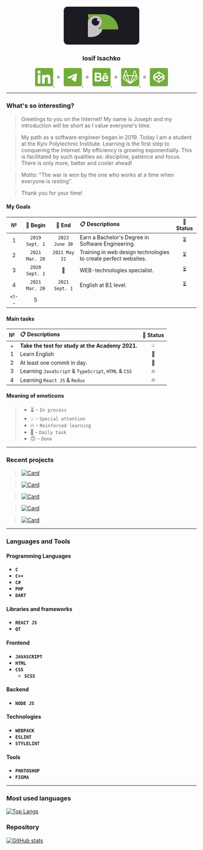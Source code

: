 <p align="center">
	<a href="https://github.com/luamoris">
		<img width="200" src="https://raw.githubusercontent.com/luamoris/luamoris/c22469486930599100e874425f560a1587611d35/assets/logo.svg" alt="Logo."/>
	</a>
</p>
<h3 align="center">Iosif Isachko</h3>
<p align="center">
	<a href="https://www.linkedin.com/in/iosif-isachko-2631061a7/">
		<img src="https://raw.githubusercontent.com/luamoris/luamoris/c22469486930599100e874425f560a1587611d35/assets/linkedin.svg" alt="Linkedin"/>
	</a>
	<img src="https://raw.githubusercontent.com/luamoris/luamoris/7ede4d5155803f6ce6971939f0c15c585a5c0a5a/assets/dot.svg" alt="Dot."/>
	<a href="https://t.me/I0S1F">
		<img src="https://raw.githubusercontent.com/luamoris/luamoris/c22469486930599100e874425f560a1587611d35/assets/telegram.svg" alt="Telegram"/>
	</a>
	<img src="https://raw.githubusercontent.com/luamoris/luamoris/7ede4d5155803f6ce6971939f0c15c585a5c0a5a/assets/dot.svg" alt="Dot."/>
	<a href="https://www.behance.net/yaiosifua2980">
		<img src="https://raw.githubusercontent.com/luamoris/luamoris/c22469486930599100e874425f560a1587611d35/assets/behance.svg" alt="Behance"/>
	</a>
	<img src="https://raw.githubusercontent.com/luamoris/luamoris/7ede4d5155803f6ce6971939f0c15c585a5c0a5a/assets/dot.svg" alt="Dot."/>
	<a href="https://gitlab.com/luamoris">
		<img src="https://raw.githubusercontent.com/luamoris/luamoris/c22469486930599100e874425f560a1587611d35/assets/gitlab.svg" alt="Behance"/>
	</a>
	<img src="https://raw.githubusercontent.com/luamoris/luamoris/7ede4d5155803f6ce6971939f0c15c585a5c0a5a/assets/dot.svg" alt="Dot."/>
	<a href="https://codepen.io/luamoris/pens/public">
		<img src="https://raw.githubusercontent.com/luamoris/luamoris/095da050a36a65fe4d1cf568da038d409b34babf/assets/codepen.svg" alt="Codepen"/>
	</a>
</p>

---

### What's so interesting?

> Greetings to you on the Internet!
> My name is Joseph and my introduction will be short as I value everyone's time.

> My path as a software engineer began in 2019.
> Today I am a student at the Kyiv Polytechnic Institute.
> Learning is the first step to conquering the internet.
> My efficiency is growing exponentially.
> This is facilitated by such qualities as: discipline, patience and focus.
> There is only more, better and cooler ahead!

> Motto: "The war is won by the one who works at a time when everyone is resting".

> Thank you for your time!

#### My Goals

| №   | &#128197; Begin          | &#128198; End      | &#128203; Descriptions     | &#128678; Status |
| :-: | :----------------------: | :----------------: | :------------------------- | :--------------: |
|1|`2019 Sept. 1`|`2023 June 30`|Earn a Bachelor's Degree in Software Engineering.|&#9203;|
|2|`2021 Mar. 20`|`2021 May 31`|Training in web design technologies to create perfect websites.|&#9203;|
|3|`2020 Sept. 1`|&#127773;|WEB-technologies specialist.|&#9203;|
|4|`2021 Mar. 20`|`2021 Sept. 1`|English at B1 level.|&#9203;|
<!-- |5||||| -->


#### Main tasks

| №   | &#128203; Descriptions     | &#128678; Status |
| :-: | :------------------------- | :--------------: |
|+|**Take the test for study at the Academy 2021.**|&#128161;|
|1|Learn English|&#129327;|
|2|At least one commit in day.|&#129327;|
|3|Learning `JavaScript` & `TypeScript`, `HTML` & `CSS`|&#128293;|
|4|Learning `React JS` & `Redux`|&#128293;|


#### Meaning of emoticons

> + &#9203; - `In process`
> + &#128161; - `Special attention`
> + &#128293; - `Reinforced learning`
> + &#129327; - `Daily task`
> + &#128579; - `Done`


---

### Recent projects

> [![Card][teachinder-info]][teachinder]

> [![Card][covid-game-info]][covid-game]

> [![Card][react-social-network-info]][react-social-network]

> [![Card][react-faq-card-info]][react-faq-card]

> [![Card][webpack-boilerplate-info]][webpack-boilerplate]


---

### Languages and Tools

#### Programming Languages
+ __`C`__
+ __`C++`__
+ __`C#`__
+ __`PHP`__
+ __`DART`__

#### Libraries and frameworks
+ __`REACT JS`__
+ __`QT`__

#### Frontend
* __`JAVASCRIPT`__
* __`HTML`__
* __`CSS`__
	* __`SCSS`__

#### Backend
+ __`NODE JS`__

#### Technologies
* __`WEBPACK`__
* __`ESLINT`__
* __`STYLELINT`__

#### Tools
+ __`PHOTOSHOP`__
+ __`FIGMA`__


---

### Most used languages
[![Top Langs][lan]][stats]

### Repository
[![GitHub stats][rep]][stats]



[stats]: https://github.com/luamoris



[teachinder-info]: https://github-readme-stats.vercel.app/api/pin/?username=luamoris&repo=teachinder&text_color=66A436&title_color=76B544&hide_border=true&bg_color=E0EDD7&icon_color=5F813F
[teachinder]: https://github.com/luamoris/teachinder

[covid-game-info]: https://github-readme-stats.vercel.app/api/pin/?username=luamoris&repo=covid-game&text_color=66A436&title_color=76B544&hide_border=true&bg_color=E0EDD7&icon_color=5F813F
[covid-game]: https://github.com/luamoris/covid-game



[react-social-network-info]: https://github-readme-stats.vercel.app/api/pin/?username=luamoris&repo=react-social-network&text_color=3A9FBB&title_color=3A9FBB&hide_border=true&bg_color=D0E6F0&icon_color=005571
[react-social-network]: https://github.com/luamoris/react-social-network

[react-faq-card-info]: https://github-readme-stats.vercel.app/api/pin/?username=luamoris&repo=react-faq-card-info&text_color=3A9FBB&title_color=3A9FBB&hide_border=true&bg_color=D0E6F0&icon_color=005571
[react-faq-card]: https://github.com/luamoris/react-faq-card-info



[webpack-boilerplate-info]: https://github-readme-stats.vercel.app/api/pin/?username=luamoris&repo=webpack-boilerplate&text_color=887665&title_color=887665&hide_border=true&bg_color=FCF1DD&icon_color=5B4638
[webpack-boilerplate]: https://github.com/luamoris/webpack-boilerplate



[lan]: https://github-readme-stats.vercel.app/api/top-langs/?username=luamoris&hide_border=true&title_color=6AB024&langs_count=5&hide_title=true&layout=compact

[rep]: https://github-readme-stats.vercel.app/api?username=luamoris&show_icons=true&hide_rank=true&include_all_commits=true&hide_title=true&icon_color=609B24&hide_border=true&cache_seconds=87654


<!--

![Dart][dart]
![Javascript][js]

[dart]: https://img.shields.io/badge/-dart-434343?style=for-the-badge&logo=dart&logoColor=097cdb
[js]: https://img.shields.io/badge/-javascript-434343?style=for-the-badge&logo=javascript&logoColor=e9d54d

 -->
